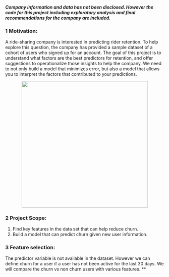 #### *Company information and data has not been disclosed. However the code for this project including exploratory analysis and final recommendations for the company are included.*


### 1 Motivation:
A ride-sharing company is interested in predicting rider retention. To help explore this question, the company has provided a sample dataset of a cohort of users who signed up for an account.
The goal of this project is to understand what factors are the best predictors for retention, and offer suggestions to operationalize those insights to help the company.
We need to not only build a model that minimizes error, but also a model that allows you to interpret the factors that contributed to your predictions.

<p align="center">
  <img src="https://cloud.githubusercontent.com/assets/10040565/22268501/682ae5b0-e24d-11e6-9f8a-0f270f3266df.jpg" width="400"/>
</p>

### 2 Project Scope:
1. Find key features in the data set that can help reduce churn.
2. Build a model that can predict churn given new user information.


### 3 Feature selection:
The predictor variable is not available in the dataset. However we can define churn for a user if a user has not been active for the last 30 days.
We will compare the churn vs non churn users with various features.
**
